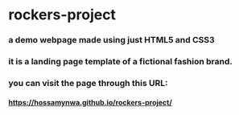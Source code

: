 # rockers-project
 ### a demo webpage made using just HTML5 and CSS3
 ### it is a landing page template of a fictional fashion brand.
 ### you can visit the page through this URL: 
 #### https://hossamynwa.github.io/rockers-project/

